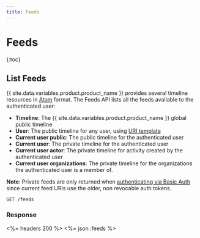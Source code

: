 ```yaml
---
title: Feeds
---
```


# Feeds

{:toc}

## List Feeds

{{ site.data.variables.product.product_name }} provides several timeline resources in [Atom][] format. The Feeds API
lists all the feeds available to the authenticated user:

* **Timeline**: The {{ site.data.variables.product.product_name }} global public timeline
* **User**: The public timeline for any user, using [URI template][]
* **Current user public**: The public timeline for the authenticated user
* **Current user**: The private timeline for the authenticated user
* **Current user actor**: The private timeline for activity created by the authenticated user
* **Current user organizations**: The private timeline for the organizations the authenticated user is a member of.

**Note**: Private feeds are only returned when [authenticating via Basic
Auth][authenticating] since current feed URIs use the older, non revocable auth
tokens.

    GET /feeds

### Response

<%= headers 200 %>
<%= json :feeds %>

[Atom]: http://en.wikipedia.org/wiki/Atom_(standard)
[authenticating]: /v3/#basic-authentication
[URI template]: https://developer.github.com/v3/#hypermedia
